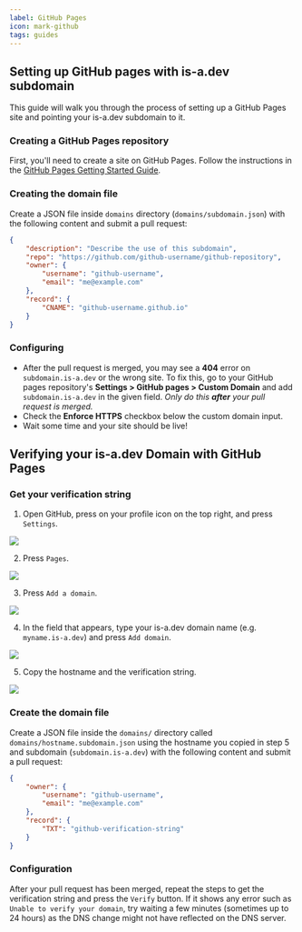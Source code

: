 ```yaml
---
label: GitHub Pages
icon: mark-github
tags: guides
---
```


## Setting up GitHub pages with is-a.dev subdomain

This guide will walk you through the process of setting up a GitHub Pages site and pointing your is-a.dev subdomain to it.

### Creating a GitHub Pages repository

First, you'll need to create a site on GitHub Pages. Follow the instructions in the [GitHub Pages Getting Started Guide](https://docs.github.com/en/pages/getting-started-with-github-pages).

### Creating the domain file

Create a JSON file inside `domains` directory (`domains/subdomain.json`) with the following content and submit a pull request:

```json
{
    "description": "Describe the use of this subdomain",
    "repo": "https://github.com/github-username/github-repository",
    "owner": {
        "username": "github-username",
        "email": "me@example.com"
    },
    "record": {
        "CNAME": "github-username.github.io"
    }
}
```

### Configuring

- After the pull request is merged, you may see a **404** error on `subdomain.is-a.dev` or the wrong site. To fix this, go to your GitHub pages repository's **Settings > GitHub pages > Custom Domain** and add `subdomain.is-a.dev` in the given field. _Only do this **after** your pull request is merged._
- Check the **Enforce HTTPS** checkbox below the custom domain input.
- Wait some time and your site should be live!

## Verifying your is-a.dev Domain with GitHub Pages

### Get your verification string

1. Open GitHub, press on your profile icon on the top right, and press `Settings`.

![](../media/github_pages_verification/step_1.png)

2. Press `Pages`.

![](../media/github_pages_verification/step_2.png)

3. Press `Add a domain`.

![](../media/github_pages_verification/step_3.png)

4. In the field that appears, type your is-a.dev domain name (e.g. `myname.is-a.dev`) and press `Add domain`.

![](../media/github_pages_verification/step_4.png)

5. Copy the hostname and the verification string.

![](../media/github_pages_verification/step_5.png)

### Create the domain file

Create a JSON file inside the `domains/` directory called `domains/hostname.subdomain.json` using the hostname you copied in step 5 and subdomain (`subdomain.is-a.dev`) with the following content and submit a pull request:

```json
{
    "owner": {
        "username": "github-username",
        "email": "me@example.com"
    },
    "record": {
        "TXT": "github-verification-string"
    }
}
```

### Configuration

After your pull request has been merged, repeat the steps to get the verification string and press the `Verify` button.
If it shows any error such as `Unable to verify your domain`, try waiting a few minutes (sometimes up to 24 hours) as the DNS change might not have reflected on the DNS server.
